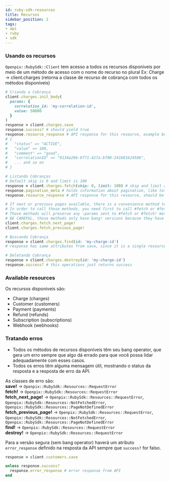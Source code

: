 ```yaml
---
id: ruby-sdk-resources
title: Recursos
sidebar_position: 2
tags:
- api
- ruby
- sdk
---
```


### Usando os recursos
`Openpix::RubySdk::Client` tem acesso a todos os recursos disponíveis por meio de um método de acesso com o nome do recurso no plural
Ex: Charge -> client.charges (retorna a classe de recurso de cobrança com todos os métodos disponíveis)
```ruby
# Criando a Cobrança
client.charges.init_body(
  params: {
    correlation_id: 'my-correlation-id',
    value: 50000
  }
)
response = client.charges.save
response.success? # should yield true
response.resource_response # API response for this resource, example bellow \/
# {
#   "status" => "ACTIVE",
#   "value" => 100,
#   "comment" => "good",
#   "correlationID" => "9134e286-6f71-427a-bf00-241681624586",
#   ... and so on
# }

# Listando Cobranças
# Default skip is 0 and limit is 100
response = client.charges.fetch(skip: 0, limit: 100) # skip and limit are pagination params, https://developers.woovi.com/api#tag/charge/paths/~1api~1v1~1charge/get
response.pagination_meta # holds information about pagination, like total, hasNextPage and so on
response.resource_response # API response for this resource, should be an array

# If next or previous pages available, there is a convenience method to fetch next or previous pages
# In order to call those methods, you need first to call #fetch or #fetch! to set the pagination params
# Those methods will preserve any :params sent to #fetch or #fetch! method
# BE CAREFUL, those methods only have bang! versions because they have a strong dependency on #fetch, handle properly their errors
client.charges.fetch_next_page!
client.charges.fetch_previous_page!

# Buscando Cobrança
response = client.charges.find(id: 'my-charge-id')
# response has same attributes from save, since it is a single resource response

# Deletando Cobrança
response = client.charges.destroy(id: 'my-charge-id')
response.success? # this operations just returns success
```
### Available resources
Os recursos disponiveis são:
- Charge (charges)
- Customer (customers)
- Payment (payments)
- Refund (refunds)
- Subscription (subscriptions)
- Webhook (webhooks)
### Tratando erros
- Todos os métodos de recursos disponíveis têm seu bang operator, que gera um erro sempre que algo dá errado para que você possa lidar adequadamente com esses casos.
- Todos os erros têm alguma mensagem útil, mostrando o status da resposta e a resposta de erro da API.

As classes de erro são:   
**save!** -> `Openpix::RubySdk::Resources::RequestError`   
**fetch!** -> `Openpix::RubySdk::Resources::RequestError`   
**fetch_next_page!** -> `Openpix::RubySdk::Resources::RequestError`, `Openpix::RubySdk::Resources::NotFetchedError`, `Openpix::RubySdk::Resources::PageNotDefinedError`   
**fetch_previous_page!** -> `Openpix::RubySdk::Resources::RequestError`, `Openpix::RubySdk::Resources::NotFetchedError`, `Openpix::RubySdk::Resources::PageNotDefinedError`   
**find!** -> `Openpix::RubySdk::Resources::RequestError`   
**destroy!** -> `Openpix::RubySdk::Resources::RequestError`

Para a versão segura (sem bang operator) haverá um atributo `error_response` definido na resposta da API sempre que `success?` for falso.
```ruby
response = client.customers.save

unless response.success?
  response.error_response # error response from API
end
```